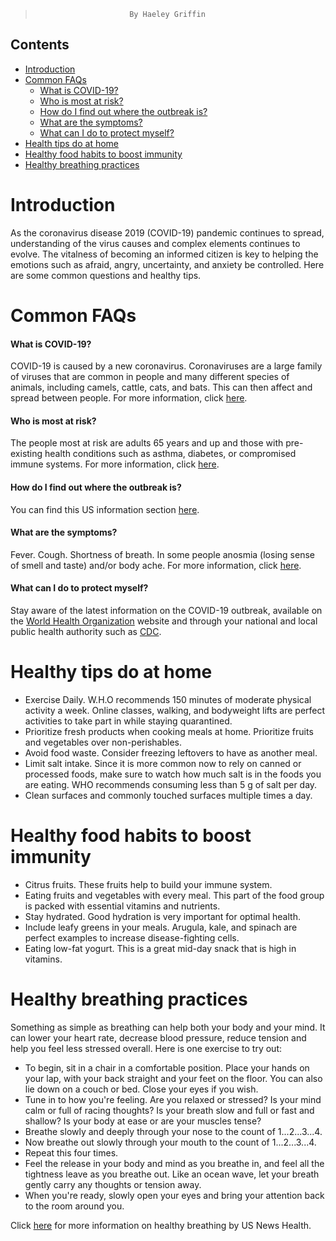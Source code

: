>                          By Haeley Griffin

## Contents
   * [Introduction](#introduction)
   * [Common FAQs](#common-faqs)
       * [What is COVID-19?](#what-is-covid-19)
       * [Who is most at risk?](#who-is-most-at-risk)
       * [How do I find out where the outbreak is?](#how-do-i-find-out-where-the-outbreak-is)
       * [What are the symptoms?](#what-are-the-symptoms)
       * [What can I do to protect myself?](#what-can-i-do-to-protect-myself)
   * [Health tips do at home](#healthy-tips-do-at-home)
   * [Healthy food habits to boost immunity](#healthy-food-habits-to-boost-immunity)
   * [Healthy breathing practices](#healthy-breathing-practices)

Introduction
===
As the coronavirus disease 2019 (COVID-19) pandemic continues to spread,
understanding of the virus causes and complex elements continues to evolve. The
vitalness of becoming an informed citizen is key to helping the emotions such as
afraid, angry, uncertainty, and anxiety be controlled. Here are some common
questions and healthy tips.

Common FAQs
===
#### What is COVID-19?

COVID-19 is caused by a new coronavirus. Coronaviruses are a large family of
viruses that are common in people and many different species of animals,
including camels, cattle, cats, and bats. This can then affect and spread
between people. For more information, click
[here](https://www.cdc.gov/coronavirus/2019-ncov/cases-updates/summary.html#emergence).

#### Who is most at risk?
The people most at risk are adults 65 years and up and those with pre-existing
health conditions such as asthma, diabetes, or compromised immune systems. For
more information, click
[here](https://www.cdc.gov/coronavirus/2019-ncov/need-extra-precautions/people-at-higher-risk.html).

#### How do I find out where the outbreak is?
You can find this US information section [here](https://www.cdc.gov/coronavirus/2019-ncov/cases-in-us.html#reporting-cases ).

#### What are the symptoms?
Fever. Cough. Shortness of breath. In some people anosmia (losing sense of smell
and taste) and/or body ache. For more information, click
[here](https://www.cdc.gov/coronavirus/2019-ncov/about/symptoms.html).

#### What can I do to protect myself?
Stay aware of the latest information on the COVID-19 outbreak, available on the
[World Health Organization](https://www.who.int/emergencies/diseases/novel-coronavirus-2019)
website and through your national and local public health authority such as
[CDC](https://www.cdc.gov/coronavirus/2019-nCoV/index.html).



Healthy tips do at home
===
-  Exercise Daily.  W.H.O recommends 150 minutes of moderate physical activity a
week.  Online classes, walking, and bodyweight lifts are perfect activities to
take part in while staying quarantined.
- Prioritize fresh products when cooking meals at home.  Prioritize fruits and
vegetables over non-perishables.
- Avoid food waste. Consider freezing leftovers to have as another meal.
- Limit salt intake. Since it is more common now to rely on canned or processed
foods, make sure to watch how much salt is in the foods you are eating.  WHO
recommends consuming less than 5 g of salt per day.
- Clean surfaces and commonly touched surfaces multiple times a day.

Healthy food habits to boost immunity
===
- Citrus fruits.  These fruits help to build your immune system.
- Eating fruits and vegetables with every meal. This part of the food group is
packed with essential vitamins and nutrients.
- Stay hydrated.  Good hydration is very important for optimal health.
- Include leafy greens in your meals.  Arugula, kale, and spinach are perfect
examples to increase disease-fighting cells.
- Eating low-fat yogurt. This is a great mid-day snack that is high in vitamins.

Healthy breathing practices
===
Something as simple as breathing can help both your body and your mind. It can
lower your heart rate, decrease blood pressure, reduce tension and help you feel
less stressed overall. Here is one exercise to try out:
- To begin, sit in a chair in a comfortable position. Place your hands on your
lap, with your back straight and your feet on the floor. You can also lie down
on a couch or bed. Close your eyes if you wish.
- Tune in to how you're feeling. Are you relaxed or stressed? Is your mind calm
or full of racing thoughts? Is your breath slow and full or fast and shallow? Is
your body at ease or are your muscles tense?
- Breathe slowly and deeply through your nose to the count of 1...2...3...4.
- Now breathe out slowly through your mouth to the count of 1...2...3...4.
- Repeat this four times.
- Feel the release in your body and mind as you breathe in, and feel all the
tightness leave as you breathe out. Like an ocean wave, let your breath gently
carry any thoughts or tension away.
- When you're ready, slowly open your eyes and bring your attention back to the
room around you.

Click [here](https://health.usnews.com/health-care/for-better/articles/2017-01-05/how-to-improve-your-health-through-breath)
for more information on healthy breathing by US News Health.